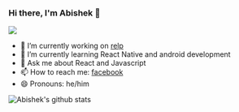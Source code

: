 ### Hi there, I'm Abishek 👋

![](https://komarev.com/ghpvc/?username=vj-abishek)

- 🔭 I’m currently working on [relp](https://github.com/vj-abishek/airdrop)
- 🌱 I’m currently learning React Native and android development
- 💬 Ask me about React and Javascript
- 📫 How to reach me: [facebook](https://www.facebook.com/vj.abishek)
- 😄 Pronouns: he/him


![Abishek's github stats](https://abigo-stats.abigo.vercel.app/api?username=vj-abishek&show_icons=true&theme=onedark)
